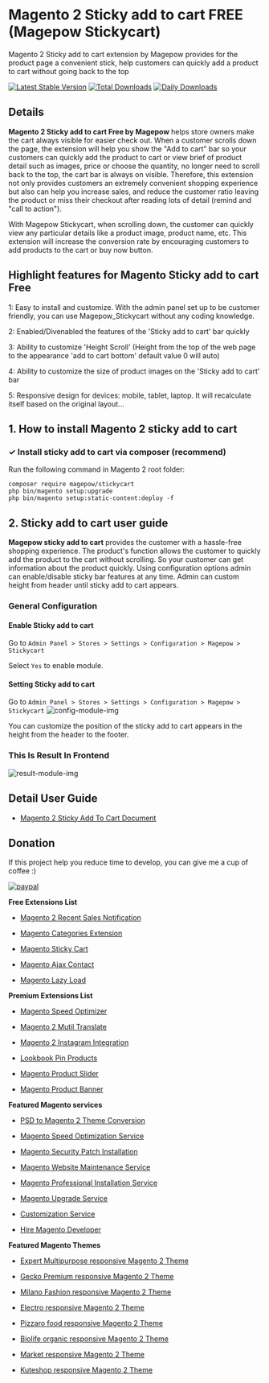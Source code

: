 # Magento 2 Sticky add to cart FREE (Magepow Stickycart)
Magento 2 Sticky add to cart extension by Magepow provides for the product page a convenient stick, help customers can quickly add a product to cart without going back to the top

[![Latest Stable Version](https://poser.pugx.org/magepow/stickycart/v/stable)](https://packagist.org/packages/magepow/stickycart)
[![Total Downloads](https://poser.pugx.org/magepow/stickycart/downloads)](https://packagist.org/packages/magepow/stickycart)
[![Daily Downloads](https://poser.pugx.org/magepow/stickycart/d/daily)](https://packagist.org/packages/magepow/stickycart)

## Details
**Magento 2 Sticky add to cart Free by Magepow** helps store owners make the cart always visible for easier check out. When a customer scrolls down the page, the extension will help you show the "Add to cart" bar so your customers can quickly add the product to cart or view brief of product detail such as images, price or choose the quantity, no longer need to scroll back to the top, the cart bar is always on visible. Therefore, this extension not only provides customers an extremely convenient shopping experience but also can help you increase sales, and reduce the customer ratio leaving the product or miss their checkout after reading lots of detail (remind and "call to action").

With Magepow Stickycart, when scrolling down, the customer can quickly view any particular details like a product image, product name, etc. This extension will increase the conversion rate by encouraging customers to add products to the cart or buy now button.
## Highlight features for Magento Sticky add to cart Free
1: Easy to install and customize. With the admin panel set up to be customer friendly, you can use Magepow_Stickycart without any coding knowledge.

2: Enabled/Divenabled the features of the 'Sticky add to cart' bar quickly

3: Ability to customize 'Height Scroll' (Height from the top of the web page to the appearance 'add to cart bottom' default value 0 will auto)

4: Ability to customize the size of product images on the 'Sticky add to cart' bar

5: Responsive design for devices: mobile, tablet, laptop. It will recalculate itself based on the original layout...


## 1. How to install Magento 2 sticky add to cart
### ✓ Install sticky add to cart via composer (recommend)
Run the following command in Magento 2 root folder:

```
composer require magepow/stickycart
php bin/magento setup:upgrade
php bin/magento setup:static-content:deploy -f
```

## 2. Sticky add to cart user guide
**Magepow sticky add to cart** provides the customer with a hassle-free shopping experience. The product's function allows the customer to quickly add the product to the cart without scrolling. So your customer can get information about the product quickly. Using configuration options admin can enable/disable sticky bar features at any time. Admin can custom height from header until sticky add to cart appears.
### General Configuration
#### Enable Sticky add to cart
Go to `Admin Panel > Stores > Settings > Configuration > Magepow > Stickycart`

Select `Yes` to enable module.
#### Setting Sticky add to cart
Go to `Admin Panel > Stores > Settings > Configuration > Magepow > Stickycart`
![config-module-img](https://github.com/magepow/stickycart/blob/master/media/config.png)

You can customize the position of the sticky add to cart appears in the height from the header to the footer.
### This Is Result In Frontend
![result-module-img](https://github.com/magepow/stickycart/blob/master/media/description.gif)

## Detail User Guide
* [Magento 2 Sticky Add To Cart Document](https://docs.alothemes.com/m2/extension/stickycart/)


## Donation

If this project help you reduce time to develop, you can give me a cup of coffee :) 

[![paypal](https://www.paypalobjects.com/en_US/i/btn/btn_donateCC_LG.gif)](https://www.paypal.com/paypalme/alopay)


**Free Extensions List**

* [Magento 2 Recent Sales Notification](https://magepow.com/magento-2-recent-sales-notification.html)

* [Magento Categories Extension](https://magepow.com/magento-categories-extension.html)

* [Magento Sticky Cart](https://magepow.com/magento-sticky-cart.html)

* [Magento Ajax Contact](https://magepow.com/magento-ajax-contact-form.html)

* [Magento Lazy Load](https://magepow.com/magento-lazy-load.html)

**Premium Extensions List**

* [Magento Speed Optimizer](https://magepow.com/magento-speed-optimizer.html)

* [Magento 2 Mutil Translate](https://magepow.com/magento-multi-translate.html)

* [Magento 2 Instagram Integration](https://magepow.com/magento-2-instagram.html)

* [Lookbook Pin Products](https://magepow.com/lookbook-pin-products.html)

* [Magento Product Slider](https://magepow.com/magento-product-slider.html)

* [Magento Product Banner](https://magepow.com/magento-banner-slider.html)

**Featured Magento services**

* [PSD to Magento 2 Theme Conversion](https://magepow.com/psd-to-magento-theme-conversion.html)

* [Magento Speed Optimization Service](https://magepow.com/magento-speed-optimization-service.html)

* [Magento Security Patch Installation](https://magepow.com/magento-security-patch-installation.html)

* [Magento Website Maintenance Service](https://magepow.com/website-maintenance-service.html)

* [Magento Professional Installation Service](https://magepow.com/professional-installation-service.html)

* [Magento Upgrade Service](https://magepow.com/magento-upgrade-service.html)

* [Customization Service](https://magepow.com/customization-service.html)

* [Hire Magento Developer](https://magepow.com/hire-magento-developer.html)

**Featured Magento Themes**

* [Expert Multipurpose responsive Magento 2 Theme](https://1.envato.market/c/1314680/275988/4415?u=https://themeforest.net/item/expert-premium-responsive-magento-2-and-1-support-rtl-magento-2-/21667789)

* [Gecko Premium responsive Magento 2 Theme](https://1.envato.market/c/1314680/275988/4415?u=https://themeforest.net/item/gecko-responsive-magento-2-theme-rtl-supported/24677410)

* [Milano Fashion responsive Magento 2 Theme](https://1.envato.market/c/1314680/275988/4415?u=https://themeforest.net/item/milano-fashion-responsive-magento-1-2-theme/12141971)

* [Electro responsive Magento 2 Theme](https://1.envato.market/c/1314680/275988/4415?u=https://themeforest.net/item/electro-responsive-magento-1-2-theme/17042067)

* [Pizzaro food responsive Magento 2 Theme](https://1.envato.market/c/1314680/275988/4415?u=https://themeforest.net/item/pizzaro-food-responsive-magento-1-2-theme/19438157)

* [Biolife organic responsive Magento 2 Theme](https://1.envato.market/c/1314680/275988/4415?u=https://themeforest.net/item/biolife-organic-food-magento-2-theme-rtl-supported/25712510)

* [Market responsive Magento 2 Theme](https://1.envato.market/c/1314680/275988/4415?u=https://themeforest.net/item/market-responsive-magento-2-theme/22997928)

* [Kuteshop responsive Magento 2 Theme](https://1.envato.market/c/1314680/275988/4415?u=https://themeforest.net/item/kuteshop-multipurpose-responsive-magento-1-2-theme/12985435)
